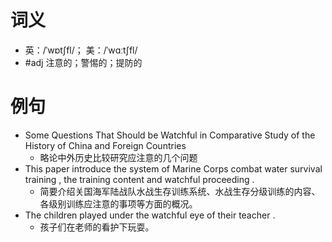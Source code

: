 # 词义
- 英：/ˈwɒtʃfl/； 美：/ˈwɑːtʃfl/
- #adj 注意的；警惕的；提防的
# 例句
- Some Questions That Should be Watchful in Comparative Study of the History of China and Foreign Countries
	- 略论中外历史比较研究应注意的几个问题
- This paper introduce the system of Marine Corps combat water survival training , the training content and watchful proceeding .
	- 简要介绍关国海军陆战队水战生存训练系统、水战生存分级训练的内容、各级别训练应注意的事项等方面的概况。
- The children played under the watchful eye of their teacher .
	- 孩子们在老师的看护下玩耍。
